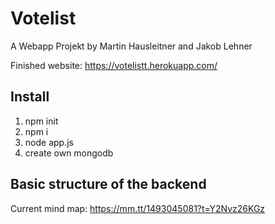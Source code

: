 # Votelist
A Webapp Projekt by Martin Hausleitner and Jakob Lehner

Finished website: https://votelistt.herokuapp.com/

## Install

1) npm init
2) npm i
3) node app.js
4) create own mongodb

## Basic structure of the backend
Current mind map: https://mm.tt/1493045081?t=Y2Nvz26KGz

